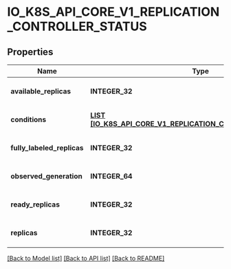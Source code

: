 # IO_K8S_API_CORE_V1_REPLICATION_CONTROLLER_STATUS

## Properties
Name | Type | Description | Notes
------------ | ------------- | ------------- | -------------
**available_replicas** | **INTEGER_32** | The number of available replicas (ready for at least minReadySeconds) for this replication controller. | [optional] [default to null]
**conditions** | [**LIST [IO_K8S_API_CORE_V1_REPLICATION_CONTROLLER_CONDITION]**](io.k8s.api.core.v1.ReplicationControllerCondition.md) | Represents the latest available observations of a replication controller&#39;s current state. | [optional] [default to null]
**fully_labeled_replicas** | **INTEGER_32** | The number of pods that have labels matching the labels of the pod template of the replication controller. | [optional] [default to null]
**observed_generation** | **INTEGER_64** | ObservedGeneration reflects the generation of the most recently observed replication controller. | [optional] [default to null]
**ready_replicas** | **INTEGER_32** | The number of ready replicas for this replication controller. | [optional] [default to null]
**replicas** | **INTEGER_32** | Replicas is the most recently oberved number of replicas. More info: https://kubernetes.io/docs/concepts/workloads/controllers/replicationcontroller#what-is-a-replicationcontroller | [default to null]

[[Back to Model list]](../README.md#documentation-for-models) [[Back to API list]](../README.md#documentation-for-api-endpoints) [[Back to README]](../README.md)


